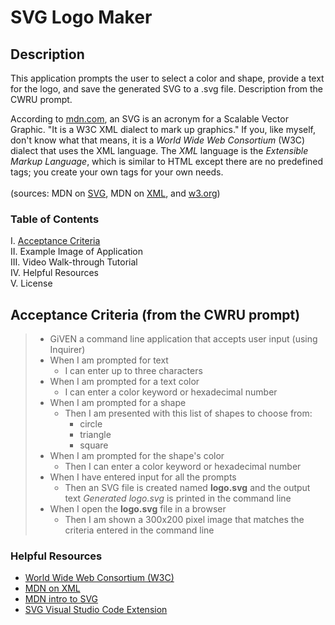 # SVG Logo Maker

## Description
This application prompts the user to select a color and shape, provide a text for the logo, and save the generated SVG to a .svg file.  Description from the CWRU prompt. <br>

According to [mdn.com](https://developer.mozilla.org/en-US/docs/Web/SVG/Tutorial), an SVG is an acronym for a Scalable Vector Graphic.  "It is a W3C XML dialect to mark up graphics."  If you, like myself, don't know what that means, it is a *World Wide Web Consortium* (W3C) dialect that uses the XML language.  The *XML* language is the *Extensible Markup Language*, which is similar to HTML except there are no predefined tags; you create your own tags for your own needs. <br> <br>
(sources: MDN on [SVG](https://developer.mozilla.org/en-US/docs/Web/SVG/Tutorial/Introduction), MDN on [XML](https://developer.mozilla.org/en-US/docs/Web/XML), and [w3.org](https://www.w3.org/))


### Table of Contents
I. [Acceptance Criteria](#acceptance-criteria-from-the-cwru-prompt) <br>
II. Example Image of Application <br>
III. Video Walk-through Tutorial <br>
IV. Helpful Resources <br>
V. License

## Acceptance Criteria (from the CWRU prompt)
> - GiVEN a command line application that accepts user input (using Inquirer)
> - When I am prompted for text
>   - I can enter up to three characters
> - When I am prompted for a text color
>   - I can enter a color keyword or hexadecimal number
> - When I am prompted for a shape
>   - Then I am presented with this list of shapes to choose from:
>       - circle
>       - triangle
>       - square
> - When I am prompted for the shape's color
>   - Then I can enter a color keyword or hexadecimal number
> - When I have entered input for all the prompts
>   - Then an SVG file is created named **logo.svg** and the output text *Generated logo.svg* is printed in the command line
> - When I open the **logo.svg** file in a browser
>   - Then I am shown a 300x200 pixel image that matches the criteria entered in the command line



### Helpful Resources
- [World Wide Web Consortium (W3C)](https://www.w3.org/) <br>
- [MDN on XML](https://developer.mozilla.org/en-US/docs/Web/XML)<br>
- [MDN intro to SVG](https://developer.mozilla.org/en-US/docs/Web/SVG/Tutorial/Introduction)<br>
- [SVG Visual Studio Code Extension](https://marketplace.visualstudio.com/items?itemName=jock.svg)